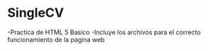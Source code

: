 # SingleCV
-Practica de HTML 5 Basico
-Incluye los archivos para el correcto funcionamiento de la pagina web
